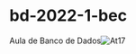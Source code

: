 # bd-2022-1-bec
Aula de Banco de Dados![At17](https://user-images.githubusercontent.com/106816254/184432517-14481d7b-7ae7-4319-b86c-f27999b2723f.jpg)

